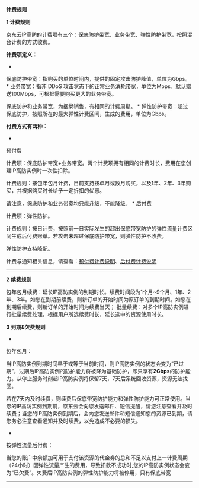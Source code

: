 **计费规则**

**1 计费规则**

京东云IP高防的计费项有三个：保底防护带宽、业务带宽、弹性防护带宽，按照混合计费的方式收费。

**计费项定义：**

* 
保底防护带宽：指购买的单位时间内，提供的固定攻击防护峰值，单位为Gbps。
* 
业务带宽：指非 DDoS 攻击状态下的正常业务消耗带宽，单位为Mbps。默认赠送100Mbps，可根据需要购买更大的业务带宽。

保底防护和业务带宽，为捆绑销售，有相同的计费周期。
* 
弹性防护带宽：超过保底防护，按照所在的最大弹性计费区间，生成的费用，单位为Gbps。

**付费方式有两种：**

* 
预付费

计费项：保底防护带宽+业务带宽。两个计费项拥有相同的计费时长，费用在您创建IP高防实例时一次性扣除。

计费规则：按包年包月计费，目前支持按单月或数月购买，以及1年、2年、3年购买，并根据购买时长给予一定折扣的优惠。

请注意，保底防护和业务带宽均只能升级，不能降级。
* 
后付费

计费项：弹性防护。

计费规则：按日计费，按照前一日实际发生的超出保底带宽防护的弹性流量计费区间生成后付费账单。若攻击未超过保底防护带宽，则弹性防护不收费。

弹性防护支持降配。

计费与通知相关信息，请查看：[预付费计费说明](https://www.jdcloud.com/help/detail/1392/isCatalog/1 "预付费计费说明")、[后付费计费说明](https://www.jdcloud.com/help/detail/1393/isCatalog/1 "后付费计费说明")

****

**2 续费规则**

包年包月续费：延长IP高防实例的到期时长。续费时间段为1个月~9个月、1年、2年、3年。如您在到期前续费，则新订单的开始时间为原订单的到期时间。如您在到期后续费，则新订单的开始时间为续费当天；
批量续费：对多个IP高防实例进行批量续费处理，根据用户所选续费时长，延长选中的资源使用时长。

**3 到期&欠费规则**

* 
包年包月：

当IP高防实例到期时间早于或等于当前时间，则IP高防实例的状态会变为“已过期”，过期后IP高防实例的防护能力将被降为基础防护，即只享有**2Gbps**的防护能力。从停止服务时刻起IP高防实例将保留7天，7天后系统回收资源，资源无法找回。

若在7天内及时续费，则续费后保底带宽防护能力和弹性防护能力可正常使用。当您的IP高防实例到期前，京东云会向您发送邮件、短信提醒，请您注意查看并及时续费；当您的IP高防实例到期后，会向您发送邮件和短信通知您的资源已到期，请您务必注意查看通知并及时续费，以免造成不必要的损失。

* 
按弹性流量后付费：

当您的账户中余额加可用于支付该资源的代金券的总和不足以支付上一计费周期（24小时）因弹性流量产生的费用，导致扣款不成功时,您的IP高防实例状态会变为“已欠费”。欠费后IP高防实例的弹性防护能力将被停用，只有保底带宽

****